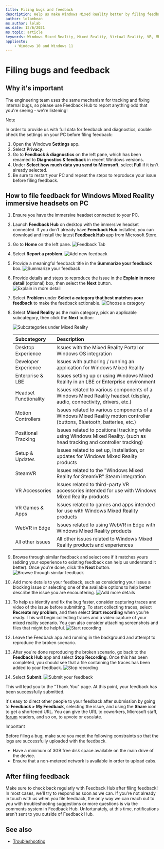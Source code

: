 ```yaml
---
title: Filing bugs and feedback
description: Help us make Windows Mixed Reality better by filing feedback using the correct categories in the Feedback Hub app.
author: lolambean
ms.author: lolab
ms.date: 12/6/2021
ms.topic: article
keywords: Windows Mixed Reality, Mixed Reality, Virtual Reality, VR, MR, Feedback, Feedback Hub, bugs
appliesto:
    - Windows 10 and Windows 11
---
```


# Filing bugs and feedback

## Why it's important

The engineering team uses the same mechanism for tracking and fixing internal bugs, so please use Feedback Hub to report anything odd that you're seeing - we're listening!

>[!Note]
>In order to provide us with full data for feedback and diagnostics, double check the settings on your PC before filing feedback: <ol> <li> Open the Windows **Settings** app. </li> <li> Select **Privacy**. </li> <li> Go to **Feedback & diagnostics** on the left pane, which has been renamed to **Diagnostics & feedback** in recent Windows versions. </li> <li> Under **Select how much data you send to Microsoft**, select **Full** if it isn't already selected. </li> <li> Be sure to restart your PC and repeat the steps to reproduce your issue before filing feedback. </li> <ol>

## How to file feedback for Windows Mixed Reality immersive headsets on PC

1. Ensure you have the immersive headset connected to your PC.
2. Launch **Feedback Hub** on desktop with the immersive headset connected. If you don't already have **Feedback Hub** installed, you can download and install the latest [**Feedback Hub**](https://www.microsoft.com/p/feedback-hub/9nblggh4r32n?rtc=1&activetab=pivot:overviewtab) app from Microsoft Store.
3. Go to **Home** on the left pane. ![Feedback Tab](images/step-003.png) 
4. Select **Report a problem**. ![Add new feedback](images/step-004.png)
5. Provide a meaningful feedback title in the **Summarize your feedback** box. ![Summarize your feedback](images/step-005.png)
6. Provide details and steps to reproduce the issue in the **Explain in more detail** (optional) box, then select the **Next** button. ![Explain in more detail](images/step-006.png)
7. Select **Problem** under **Select a category that best matches your feedback** to make the feedback actionable. ![Choose a category](images/step-007.png)
8. Select **Mixed Reality** as the main category, pick an applicable subcategory, then click the **Next** button:

    ![Subcategories under Mixed Reality](images/step-008.png)

   | Subcategory | Description |
   |:-------------|:-------------|
   | Desktop Experience | Issues with the Mixed Reality Portal or Windows OS integration |
   | Developer Experience | Issues with authoring / running an application for Windows Mixed Reality |
   | Enterprise & LBE | Issues setting up or using Windows Mixed Reality in an LBE or Enterprise environment |
   | Headset Functionality | Issues related to various components of a Windows Mixed Reality headset (display, audio, connectivity, drivers, etc.)  |
   | Motion Controllers | Issues related to various components of a Windows Mixed Reality motion controller (buttons, Bluetooth, batteries, etc.) |
   | Positional Tracking | Issues related to positional tracking while using Windows Mixed Reality. (such as head tracking and controller tracking) |
   | Setup & Updates | Issues related to set up, installation, or updates for Windows Mixed Reality products |
   | SteamVR  | Issues related to the "Windows Mixed Reality for SteamVR" Steam integration |
   | VR Accessories | Issues related to third-party VR accessories intended for use with Windows Mixed Reality products |
   | VR Games & Apps | Issues related to games and apps intended for use with Windows Mixed Reality products |
   | WebVR in Edge  | Issues related to using WebVR in Edge with Windows Mixed Reality products |
   | All other issues  | All other issues related to Windows Mixed Reality products and experiences |

9. Browse through similar feedback and select one if it matches yours (adding your experience to existing feedback can help us understand it better). Once you're done, click the **Next** button. ![Browse through similar feedback](images/step-009.png)
10. Add more details to your feedback, such as considering your issue a blocking issue or selecting one of the available options to help better describe the issue you are encountering. ![Add more details](images/step-010.png)
11. To help us identify and fix the bug faster, consider capturing traces and video of the issue before submitting. To start collecting traces, select **Recreate my problem**, and then select **Start recording** when you're ready. This will begin collecting traces and a video capture of your mixed reality scenario. You can also consider attaching screenshots and files that might be helpful. 
![Start recording](images/step-011.png)
12. Leave the Feedback app and running in the background and attempt to reproduce the broken scenario. 
13. After you're done reproducing the broken scenario, go back to the **Feedback Hub** app and select **Stop Recording**. Once this has been completed, you should see that a file containing the traces has been added to your feedback. ![Stop recording](images/step-013.png)
14. Select **Submit**. ![Submit your feedback](images/step-014.png)

This will lead you to the "Thank You" page. At this point, your feedback has been successfully submitted.

It's easy to direct other people to your feedback after submission by going to **Feedback > My Feedback**, selecting the issue, and using the **Share** icon to get a shortened URL. You can give the URL to coworkers, Microsoft staff, [forum](https://forums.hololens.com/) readers, and so on, to upvote or escalate.

> [!IMPORTANT]
> Before filing a bug, make sure you meet the following constraints so that the logs are successfully uploaded with the feedback.
>    * Have a minimum of 3GB free disk space available on the main drive of the device.
>    * Ensure that a non-metered network is available in order to upload cabs.

## After filing feedback

Make sure to check back regularly with Feedback Hub after filing feedback! In most cases, we'll try to respond as soon as we can. If you're not already in touch with us when you file feedback, the only way we can reach out to you with troubleshooting suggestions or more questions is via the comments system in Feedback Hub. Unfortunately, at this time, notifications aren't sent to you outside of Feedback Hub.

## See also

* [Troubleshooting](troubleshooting-windows-mixed-reality.md)
